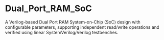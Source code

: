 # Dual_Port_RAM_SoC
A Verilog-based Dual Port RAM System-on-Chip (SoC) design with configurable parameters, supporting independent read/write operations and verified using linear SystemVerilog/Verilog testbenches.
